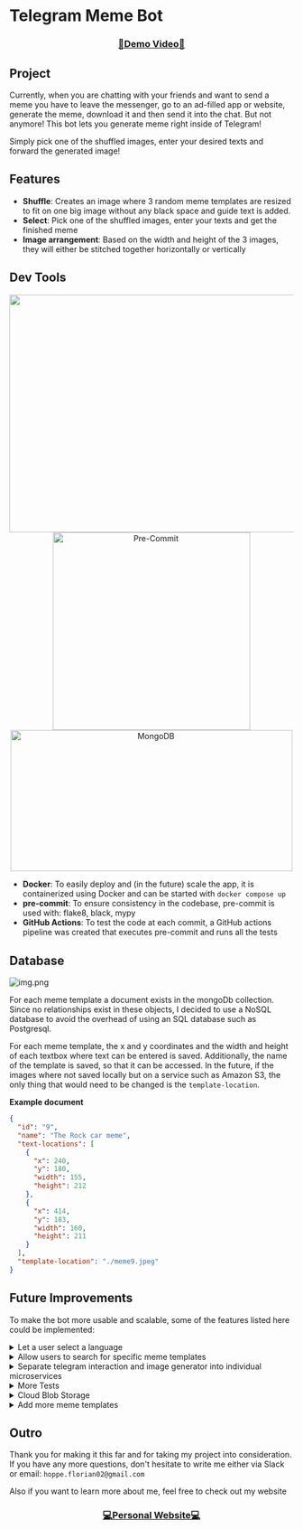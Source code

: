 # Telegram Meme Bot


<h3 align="center"><a target="_blank" href="https://www.youtube.com/watch?v=99mFfEvAQO4">🎥Demo Video🎥</a></h3>

## Project
Currently, when you are chatting with your friends and want to send a meme
you have to leave the messenger, go to an ad-filled app or website, generate the meme, download it
and then send it into the chat. But not anymore! This bot lets you generate meme right inside of Telegram!

Simply pick one of the shuffled images, enter your desired texts and forward the generated image!

## Features

- **Shuffle**: Creates an image where 3 random meme templates are resized to fit on one big image without any black space and guide text is added.
- **Select**: Pick one of the shuffled images, enter your texts and get the finished meme
- **Image arrangement**: Based on the width and height of the 3 images, they will either be stitched together horizontally
or vertically

## Dev Tools
<p align="center">
  <img src="https://logos-world.net/wp-content/uploads/2021/02/Docker-Logo-2015-2017.png" alt="Docker" width="1500" height="421.875">


<img src="https://pre-commit.com/logo.svg" alt="Pre-Commit" width="350" height="350">
<img src="https://cdn.invicti.com/statics/img/drive/h2jfrvzrbyh1yff2n3wfu2hkqqps6x_uvqo.png" alt="MongoDB" width="500" height="250">
</p>

- **Docker**: To easily deploy and (in the future) scale the app, it is containerized using Docker and can be started
with ```docker compose up```
- **pre-commit**: To ensure consistency in the codebase, pre-commit is used with: flake8, black, mypy
- **GitHub Actions**: To test the code at each commit, a GitHub actions pipeline was created that executes pre-commit
and runs all the tests

## Database
![img.png](https://upload.wikimedia.org/wikipedia/commons/9/93/MongoDB_Logo.svg)

For each meme template a document exists in the mongoDb collection. Since no relationships
exist in these objects, I decided to use a NoSQL database to avoid the overhead of using an SQL database such as Postgresql.

For each meme template, the x and y coordinates and the width and height of each
textbox where text can be entered is saved. Additionally, the name of the template is saved, so that it can be
accessed. In the future, if the images where not saved locally but on a service such as Amazon S3, the only
thing  that would need to be changed is the ``template-location``.

**Example document**


```json
{
  "id": "9",
  "name": "The Rock car meme",
  "text-locations": [
    {
      "x": 240,
      "y": 180,
      "width": 155,
      "height": 212
    },
    {
      "x": 414,
      "y": 183,
      "width": 160,
      "height": 211
    }
  ],
  "template-location": "./meme9.jpeg"
}
```

## Future Improvements
To make the bot more usable and scalable, some of the features listed here
could be implemented:



<details>
    <summary>Let a user select a language</summary>

    Currently to change the language, the settings variable has to be changed
    and the server restarted. A feature could be added that lets users
    pick the language in which the bot communicates with them

</details>


 <details>
  <summary>Allow users to search for specific meme templates</summary>

    Currently the user has to call /shuffle until he finds a meme
    template that fits his needs. To avoid this, a feature could be
    added to let users search for specific templates
 </details>



 <details>
  <summary>Separate telegram interaction and image generator into individual microservices</summary>

    The part of the code that generates the code could be moved out into a separate
    docker container, to be able to scale it independetly without creating more
    instances of the container that interacts with the Telegram API
 </details>

 <details>
  <summary>More Tests</summary>

    Tests for test ImageShuffler class have already been added.
    But of course more tests for the other classes could be added to increase
    test test coverage of the project
 </details>

 <details>
  <summary>Cloud Blob Storage</summary>

    Currently all the templates are saved on the host server,
    which adds additional workload on a single machine.
    To prevent this and use more storage, a cloud service such as
    AWS S3 Cloud Storage could be used to store the images in the cloud.

 </details>

 <details>
  <summary>Add more meme templates</summary>

    Currently there are only 10 meme templates in the database.
    More templates should be added to give the user more options to choose from
 </details>

## Outro
Thank you for making it this far and for taking my project into consideration.
If you have any more questions, don't hesitate to write me either via Slack or email:
 `hoppe.florian02@gmail.com`

Also if you want to learn more about me, feel free to check out my website
<h3 align="center">
  <a href="https://www.flohop.com/" target="_blank">💻Personal Website💻</a>
</h3>
